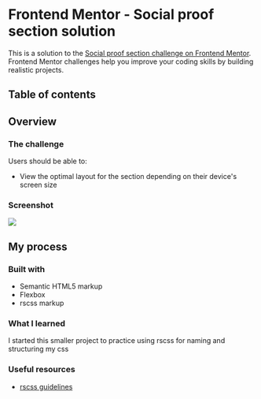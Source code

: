 # Frontend Mentor - Social proof section solution

This is a solution to the [Social proof section challenge on Frontend Mentor](https://www.frontendmentor.io/challenges/social-proof-section-6e0qTv_bA). Frontend Mentor challenges help you improve your coding skills by building realistic projects.

## Table of contents

## Overview

### The challenge

Users should be able to:

-   View the optimal layout for the section depending on their device's screen size

### Screenshot

![](./screenshot.jpg)

## My process

### Built with

-   Semantic HTML5 markup
-   Flexbox
-   rscss markup

### What I learned

I started this smaller project to practice using rscss for naming and structuring my css

### Useful resources

-   [rscss guidelines](https://rscss.io/m)
